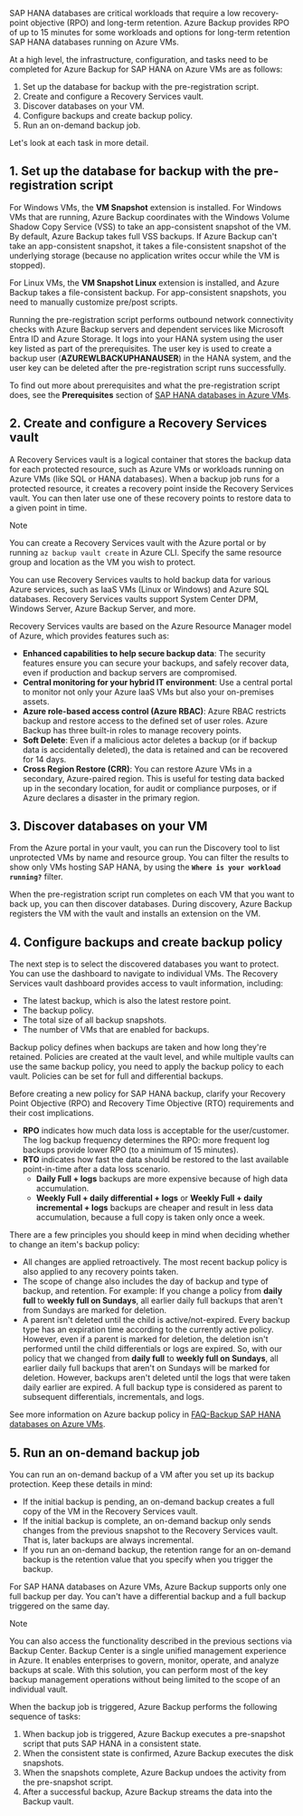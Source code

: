 

SAP HANA databases are critical workloads that require a low recovery-point objective (RPO) and long-term retention. Azure Backup provides RPO of up to 15 minutes for some workloads and options for long-term retention SAP HANA databases running on Azure VMs.

At a high level, the infrastructure, configuration, and tasks need to be completed for Azure Backup for SAP HANA on Azure VMs are as follows:

1. Set up the database for backup with the pre-registration script.
1. Create and configure a Recovery Services vault.
1. Discover databases on your VM.
1. Configure backups and create backup policy.
1. Run an on-demand backup job.

Let's look at each task in more detail.

## 1. Set up the database for backup with the pre-registration script

For Windows VMs, the **VM Snapshot** extension is installed. For Windows VMs that are running, Azure Backup coordinates with the Windows Volume Shadow Copy Service (VSS) to take an app-consistent snapshot of the VM. By default, Azure Backup takes full VSS backups. If Azure Backup can't take an app-consistent snapshot, it takes a file-consistent snapshot of the underlying storage (because no application writes occur while the VM is stopped).

For Linux VMs, the **VM Snapshot Linux** extension is installed, and Azure Backup takes a file-consistent backup. For app-consistent snapshots, you need to manually customize pre/post scripts.

Running the pre-registration script performs outbound network connectivity checks with Azure Backup servers and dependent services like Microsoft Entra ID and Azure Storage. It logs into your HANA system using the user key listed as part of the prerequisites. The user key is used to create a backup user (**AZUREWLBACKUPHANAUSER**) in the HANA system, and the user key can be deleted after the pre-registration script runs successfully.

To find out more about prerequisites and what the pre-registration script does, see the **Prerequisites** section of [SAP HANA databases in Azure VMs](/azure/backup/backup-azure-sap-hana-database).

## 2. Create and configure a Recovery Services vault

A Recovery Services vault is a logical container that stores the backup data for each protected resource, such as Azure VMs or workloads running on Azure VMs (like SQL or HANA databases). When a backup job runs for a protected resource, it creates a recovery point inside the Recovery Services vault. You can then later use one of these recovery points to restore data to a given point in time.

> [!NOTE]
> You can create a Recovery Services vault with the Azure portal or by running `az backup vault create` in Azure CLI. Specify the same resource group and location as the VM you wish to protect.

You can use Recovery Services vaults to hold backup data for various Azure services, such as IaaS VMs (Linux or Windows) and Azure SQL databases. Recovery Services vaults support System Center DPM, Windows Server, Azure Backup Server, and more.

Recovery Services vaults are based on the Azure Resource Manager model of Azure, which provides features such as:

- **Enhanced capabilities to help secure backup data**: The security features ensure you can secure your backups, and safely recover data, even if production and backup servers are compromised.
- **Central monitoring for your hybrid IT environment**: Use a central portal to monitor not only your Azure IaaS VMs but also your on-premises assets.
- **Azure role-based access control (Azure RBAC)**: Azure RBAC restricts backup and restore access to the defined set of user roles. Azure Backup has three built-in roles to manage recovery points.
- **Soft Delete**: Even if a malicious actor deletes a backup (or if backup data is accidentally deleted), the data is retained and can be recovered for 14 days.
- **Cross Region Restore (CRR)**: You can restore Azure VMs in a secondary, Azure-paired region. This is useful for testing data backed up in the secondary location, for audit or compliance purposes, or if Azure declares a disaster in the primary region.

## 3. Discover databases on your VM

From the Azure portal in your vault, you can run the Discovery tool to list unprotected VMs by name and resource group. You can filter the results to show only VMs hosting SAP HANA, by using the **`Where is your workload running?`** filter.

When the pre-registration script run completes on each VM that you want to back up, you can then discover databases. During discovery, Azure Backup registers the VM with the vault and installs an extension on the VM.

## 4. Configure backups and create backup policy

The next step is to select the discovered databases you want to protect. You can use the dashboard to navigate to individual VMs. The Recovery Services vault dashboard provides access to vault information, including:

- The latest backup, which is also the latest restore point.
- The backup policy.
- The total size of all backup snapshots.
- The number of VMs that are enabled for backups.

Backup policy defines when backups are taken and how long they're retained. Policies are created at the vault level, and while multiple vaults can use the same backup policy, you need to apply the backup policy to each vault. Policies can be set for full and differential backups.

Before creating a new policy for SAP HANA backup, clarify your Recovery Point Objective (RPO) and Recovery Time Objective (RTO) requirements and their cost implications.

- **RPO** indicates how much data loss is acceptable for the user/customer. The log backup frequency determines the RPO: more frequent log backups provide lower RPO (to a minimum of 15 minutes).
- **RTO** indicates how fast the data should be restored to the last available point-in-time after a data loss scenario.
  - **Daily Full + logs** backups are more expensive because of high data accumulation.
  - **Weekly Full + daily differential + logs** or **Weekly Full + daily incremental + logs** backups are cheaper and result in less data accumulation, because a full copy is taken only once a week.

There are a few principles you should keep in mind when deciding whether to change an item's backup policy:

- All changes are applied retroactively. The most recent backup policy is also applied to any recovery points taken.
- The scope of change also includes the day of backup and type of backup, and retention. For example: If you change a policy  from **daily full** to **weekly full on Sundays**, all earlier daily full backups that aren't from Sundays are marked for deletion.
- A parent isn't deleted until the child is active/not-expired. Every backup type has an expiration time according to the currently active policy. However, even if a parent is marked for deletion, the deletion isn't performed until the child differentials or logs are expired. So, with our policy that we changed from **daily full** to **weekly full on Sundays**, all earlier daily full backups that aren't on Sundays will be marked for deletion. However, backups aren't deleted until the logs that were taken daily earlier are expired. A full backup type is considered as parent to subsequent differentials, incrementals, and logs.

See more information on Azure backup policy in [FAQ-Backup SAP HANA databases on Azure VMs](/azure/backup/sap-hana-faq-backup-azure-vm).

## 5. Run an on-demand backup job

You can run an on-demand backup of a VM after you set up its backup protection. Keep these details in mind:

- If the initial backup is pending, an on-demand backup creates a full copy of the VM in the Recovery Services vault.
- If the initial backup is complete, an on-demand backup only sends changes from the previous snapshot to the Recovery Services vault. That is, later backups are always incremental.
- If you run an on-demand backup, the retention range for an on-demand backup is the retention value that you specify when you trigger the backup.

For SAP HANA databases on Azure VMs, Azure Backup supports only one full backup per day. You can't have a differential backup and a full backup triggered on the same day.

> [!NOTE]
> You can also access the functionality described in the previous sections via Backup Center. Backup Center is a single unified management experience in Azure. It enables enterprises to govern, monitor, operate, and analyze backups at scale. With this solution, you can perform most of the key backup management operations without being limited to the scope of an individual vault.

When the backup job is triggered, Azure Backup performs the following sequence of tasks:

1. When backup job is triggered, Azure Backup executes a pre-snapshot script that puts SAP HANA in a consistent state.
1. When the consistent state is confirmed, Azure Backup executes the disk snapshots.
1. When the snapshots complete, Azure Backup undoes the activity from the pre-snapshot script.
1. After a successful backup, Azure Backup streams the data into the Backup vault.
